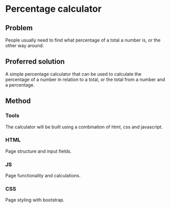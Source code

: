 # Percentage calculator

## Problem
People usually need to find what percentage of a total a number is, or the other way around.

## Proferred solution
A simple percentage calculator that can be used to calculate the percentage of a number in relation to a total, or the total from a number and a percentage.

## Method

### Tools
The calculator will be built using a combination of html, css and javascript.

### HTML
Page structure and input fields.

### JS
Page functionality and calculations.

### CSS
Page styling with bootstrap.
